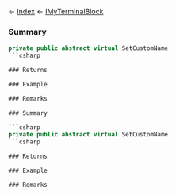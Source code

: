 ← [Index](Api-Index) ← [IMyTerminalBlock](Sandbox.ModAPI.Ingame.IMyTerminalBlock)

### Summary

```csharp
private public abstract virtual SetCustomName
```csharp

### Returns

### Example

### Remarks

### Summary

```csharp
private public abstract virtual SetCustomName
```csharp

### Returns

### Example

### Remarks

